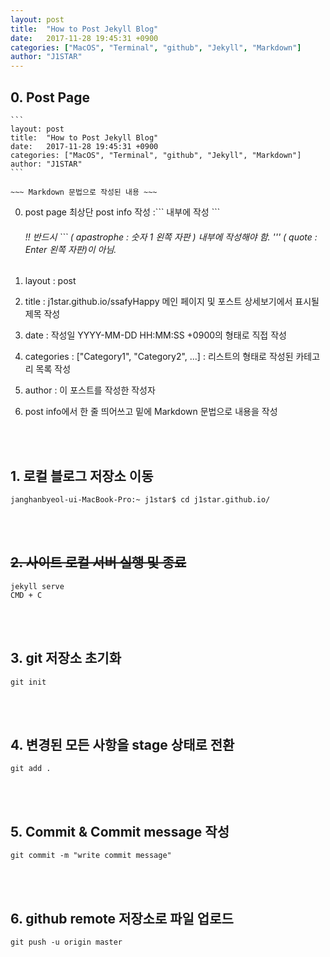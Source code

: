 ```yaml
---
layout: post
title:  "How to Post Jekyll Blog"
date:   2017-11-28 19:45:31 +0900
categories: ["MacOS", "Terminal", "github", "Jekyll", "Markdown"]
author: "J1STAR"
---
```




## 0. Post Page

```
​```
layout: post
title:  "How to Post Jekyll Blog"
date:   2017-11-28 19:45:31 +0900
categories: ["MacOS", "Terminal", "github", "Jekyll", "Markdown"]
author: "J1STAR"
​```

~~~ Markdown 문법으로 작성된 내용 ~~~
```


0. post page 최상단 post info 작성 :\`\`\` 내부에 작성 \`\`\`

   ###### !! 반드시 ``` ( apastrophe : 숫자 1 왼쪽 자판 ) 내부에 작성해야 함. ''' ( quote : Enter 왼쪽 자판)이 아님.

1. layout : post

2. title : j1star.github.io/ssafyHappy 메인 페이지 및 포스트 상세보기에서 표시될 제목 작성

3. date : 작성일 YYYY-MM-DD HH:MM:SS +0900의 형태로 직접 작성

4. categories : ["Category1", "Category2", ...] : 리스트의 형태로 작성된 카테고리 목록 작성

5. author : 이 포스트를 작성한 작성자

6. post info에서 한 줄 띄어쓰고 밑에 Markdown 문법으로 내용을 작성

<br><br>

## 1. 로컬 블로그 저장소 이동

```
janghanbyeol-ui-MacBook-Pro:~ j1star$ cd j1star.github.io/
```

<br><br>

## ~~2. 사이트 로컬 서버 실행 및 종료~~
```
jekyll serve
CMD + C
```

<br><br>


## 3. git 저장소 초기화
```
git init
```

<br><br>


## 4. 변경된 모든 사항을 stage 상태로 전환
```
git add .
```

<br><br>


## 5. Commit & Commit message 작성
```
git commit -m "write commit message"
```

<br><br>


## 6. github remote 저장소로 파일 업로드
```
git push -u origin master
```

<br><br>

